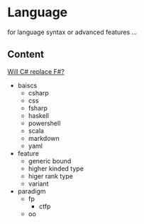# Language

for language syntax or advanced features ...

## Content

[Will C# replace F#?](https://www.compositional-it.com/news-blog/will-csharp-replace-fsharp/?utm_content=buffer33563&utm_medium=social&utm_source=twitter.com&utm_campaign=buffer)

+ baiscs
  + csharp
  + css
  + fsharp
  + haskell
  + powershell
  + scala
  + markdown
  + yaml
+ feature
  + generic bound
  + higher kinded type
  + higer rank type
  + variant
+ paradigm
  + fp
    + ctfp
  + oo